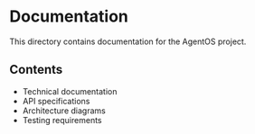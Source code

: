 # Documentation

This directory contains documentation for the AgentOS project.

## Contents

- Technical documentation
- API specifications
- Architecture diagrams
- Testing requirements
